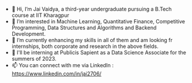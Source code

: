 - 👋 Hi, I’m Jai Vaidya, a third-year undergraduate pursuing a B.Tech course at IIT Kharagpur
- 👀 I’m interested in Machine Learning, Quantitative Finance, Competitive Programming, Data Structures and Algorithms and Backend Development.
- 🌱 I’m currently enhancing my skills in all of them and am looking fr internships, both corporate and research in the above fields.
- 💞️ I'll be interning at Publicis Sapient as a Data Science Associate for the summers of 2023.
- 📫 You can connect with me via LinkedIn : https://www.linkedin.com/in/jai2706/

<!---
jai2706/jai2706 is a ✨ special ✨ repository because its `README.md` (this file) appears on your GitHub profile.
You can click the Preview link to take a look at your changes.
--->
